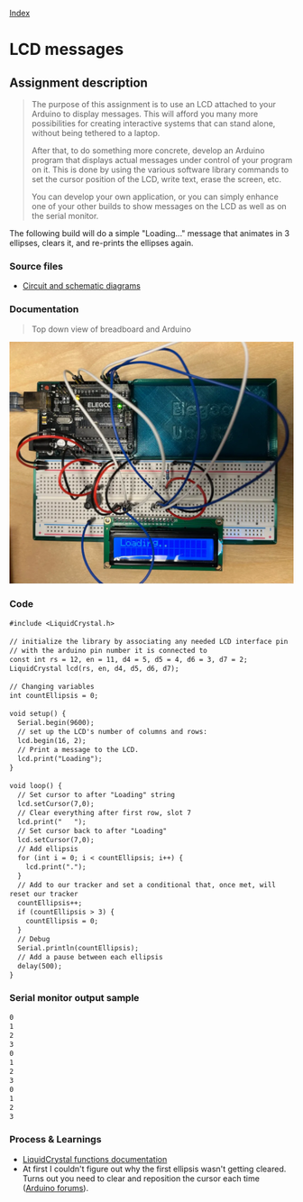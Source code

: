 [Index](index.html)

# LCD messages

## Assignment description
> The purpose of this assignment is to use an LCD attached to your Arduino to display messages. This will afford you many more possibilities for creating interactive systems that can stand alone, without being tethered to a laptop. 
>
> After that, to do something more concrete, develop an Arduino program that displays actual messages under control of your program on it. This is done by using the various software library commands to set the cursor position of the LCD, write text, erase the screen, etc.
> 
> You can develop your own application, or you can simply enhance one of your other builds to show messages on the LCD as well as on the serial monitor.

The following build will do a simple "Loading..." message that animates in 3 ellipses, clears it, and re-prints the ellipses again.

### Source files
* [Circuit and schematic diagrams](https://docs.arduino.cc/learn/electronics/lcd-displays/#hello-world-example:~:text=breadboard-,Circuit,-Note%20that%20this)

### Documentation
> Top down view of breadboard and Arduino

![](./assets/04-00001.webp)

### Code

``` JS
#include <LiquidCrystal.h>

// initialize the library by associating any needed LCD interface pin
// with the arduino pin number it is connected to
const int rs = 12, en = 11, d4 = 5, d5 = 4, d6 = 3, d7 = 2;
LiquidCrystal lcd(rs, en, d4, d5, d6, d7);

// Changing variables
int countEllipsis = 0;

void setup() {
  Serial.begin(9600);
  // set up the LCD's number of columns and rows:
  lcd.begin(16, 2);
  // Print a message to the LCD.
  lcd.print("Loading");
}

void loop() {
  // Set cursor to after "Loading" string
  lcd.setCursor(7,0);
  // Clear everything after first row, slot 7
  lcd.print("   ");
  // Set cursor back to after "Loading"
  lcd.setCursor(7,0);
  // Add ellipsis
  for (int i = 0; i < countEllipsis; i++) {
    lcd.print(".");
  }
  // Add to our tracker and set a conditional that, once met, will reset our tracker
  countEllipsis++;
  if (countEllipsis > 3) {
    countEllipsis = 0;
  }
  // Debug
  Serial.println(countEllipsis);
  // Add a pause between each ellipsis
  delay(500);
}
```

### Serial monitor output sample
``` JS
0
1
2
3
0
1
2
3
0
1
2
3
```

### Process & Learnings
* [LiquidCrystal functions documentation](https://docs.arduino.cc/libraries/liquidcrystal/)
* At first I couldn't figure out why the first ellipsis wasn't getting cleared. Turns out you need to clear and reposition the cursor each time ([Arduino forums](https://forum.arduino.cc/t/clearing-characters-in-lcd-print/379481/4)).